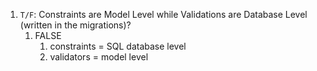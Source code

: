 1. `T/F`: Constraints are Model Level while Validations are Database Level (written in the migrations)?
   1. FALSE
      1. constraints = SQL database level
      2. validators = model level